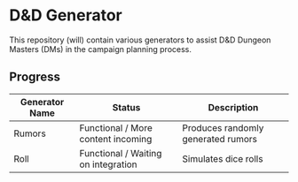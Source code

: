# D&D Generator
This repository (will) contain various generators to assist D&D Dungeon Masters (DMs) in the campaign planning process.

## Progress

Generator Name | Status | Description
--- | --- | ---
Rumors | Functional / More content incoming | Produces randomly generated rumors
Roll | Functional / Waiting on integration | Simulates dice rolls 

